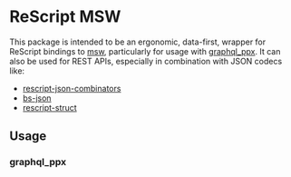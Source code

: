 # ReScript MSW

This package is intended to be an ergonomic, data-first, wrapper for ReScript bindings to [msw](https://mswjs.io/), particularly for usage with [graphql_ppx](https://graphql-ppx.com/). It can also be used for REST APIs, especially in combination with JSON codecs like:

- [rescript-json-combinators](https://github.com/glennsl/rescript-json-combinators)
- [bs-json](https://github.com/glennsl/bs-json)
- [rescript-struct](https://github.com/DZakh/rescript-struct)

## Usage

### graphql_ppx
